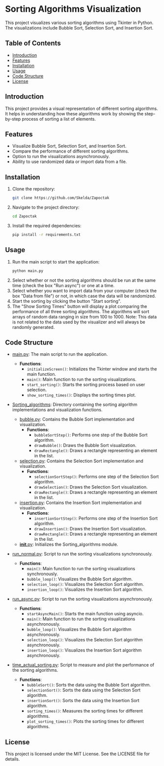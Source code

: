 # Sorting Algorithms Visualization

This project visualizes various sorting algorithms using Tkinter in Python. The visualizations include Bubble Sort, Selection Sort, and Insertion Sort.

## Table of Contents

- [Introduction](#introduction)
- [Features](#features)
- [Installation](#installation)
- [Usage](#usage)
- [Code Structure](#code-structure)
- [License](#license)

## Introduction

This project provides a visual representation of different sorting algorithms. It helps in understanding how these algorithms work by showing the step-by-step process of sorting a list of elements.

## Features

- Visualize Bubble Sort, Selection Sort, and Insertion Sort.
- Compare the performance of different sorting algorithms.
- Option to run the visualizations asynchronously.
- Ability to use randomized data or import data from a file.

## Installation

1. Clone the repository:
    ```sh
    git clone https://github.com/Skelda/Zapoctak
    ```
2. Navigate to the project directory:
    ```sh
    cd Zapoctak
    ```
3. Install the required dependencies:
    ```sh
    pip install -r requirements.txt
    ```

## Usage

1. Run the main script to start the application:
    ```sh
    python main.py
    ```
2. Select whether or not the sorting algorithms should be run at the same time (check the box "Run async") or one at a time.
3. Select whether you want to import data from your computer (check the box "Data from file") or not, in which case the data will be randomized.
4. Start the sorting by clicking the button "Start sorting".
5. The "Show Sorting Times" button will display a plot comparing the performance of all three sorting algorithms. The algorithms will sort arrays of random data ranging in size from 100 to 1000. Note: This data is not related to the data used by the visualizer and will always be randomly generated.

## Code Structure

- [main.py](https://github.com/Skelda/Zapoctak/blob/main/main.py): The main script to run the application.
    - **Functions**:
        - `initializeScreen()`: Initializes the Tkinter window and starts the main function.
        - `main()`: Main function to run the sorting visualizations.
        - `start_sorting()`: Starts the sorting process based on user selection.
        - `show_sorting_times()`: Displays the sorting times plot.

- [Sorting_algorithms](https://github.com/Skelda/Zapoctak/tree/main/Sorting_algorithms): Directory containing the sorting algorithm implementations and visualization functions.
    - [bubble.py](https://github.com/Skelda/Zapoctak/blob/main/Sorting_algorithms/bubble.py): Contains the Bubble Sort implementation and visualization.
        - **Functions**:
            - `bubbleSortStep()`: Performs one step of the Bubble Sort algorithm.
            - `drawBubble()`: Draws the Bubble Sort visualization.
            - `drawRectangle()`: Draws a rectangle representing an element in the list.
    - [selection.py](https://github.com/Skelda/Zapoctak/blob/main/Sorting_algorithms/selection.py): Contains the Selection Sort implementation and visualization.
        - **Functions**:
            - `selectionSortStep()`: Performs one step of the Selection Sort algorithm.
            - `drawSelection()`: Draws the Selection Sort visualization.
            - `drawRectangle()`: Draws a rectangle representing an element in the list.
    - [insertion.py](https://github.com/Skelda/Zapoctak/blob/main/Sorting_algorithms/insertion.py): Contains the Insertion Sort implementation and visualization.
        - **Functions**:
            - `insertionSortStep()`: Performs one step of the Insertion Sort algorithm.
            - `drawInsertion()`: Draws the Insertion Sort visualization.
            - `drawRectangle()`: Draws a rectangle representing an element in the list.
    - [__init__.py](https://github.com/Skelda/Zapoctak/blob/main/Sorting_algorithms/__init__.py): Initializes the Sorting_algorithms module.

- [run_normal.py](https://github.com/Skelda/Zapoctak/blob/main/run_normal.py): Script to run the sorting visualizations synchronously.
    - **Functions**:
        - `main()`: Main function to run the sorting visualizations synchronously.
        - `bubble_loop()`: Visualizes the Bubble Sort algorithm.
        - `selection_loop()`: Visualizes the Selection Sort algorithm.
        - `insertion_loop()`: Visualizes the Insertion Sort algorithm.

- [run_async.py](https://github.com/Skelda/Zapoctak/blob/main/run_async.py): Script to run the sorting visualizations asynchronously.
    - **Functions**:
        - `startAsyncMain()`: Starts the main function using asyncio.
        - `main()`: Main function to run the sorting visualizations asynchronously.
        - `bubble_loop()`: Visualizes the Bubble Sort algorithm asynchronously.
        - `selection_loop()`: Visualizes the Selection Sort algorithm asynchronously.
        - `insertion_loop()`: Visualizes the Insertion Sort algorithm asynchronously.

- [time_actual_sorting.py](https://github.com/Skelda/Zapoctak/blob/main/time_actual_sorting.py): Script to measure and plot the performance of the sorting algorithms.
    - **Functions**:
        - `bubbleSort()`: Sorts the data using the Bubble Sort algorithm.
        - `selectionSort()`: Sorts the data using the Selection Sort algorithm.
        - `insertionSort()`: Sorts the data using the Insertion Sort algorithm.
        - `sorting_times()`: Measures the sorting times for different algorithms.
        - `plot_sorting_times()`: Plots the sorting times for different algorithms.

## License

This project is licensed under the MIT License. See the LICENSE file for details.
